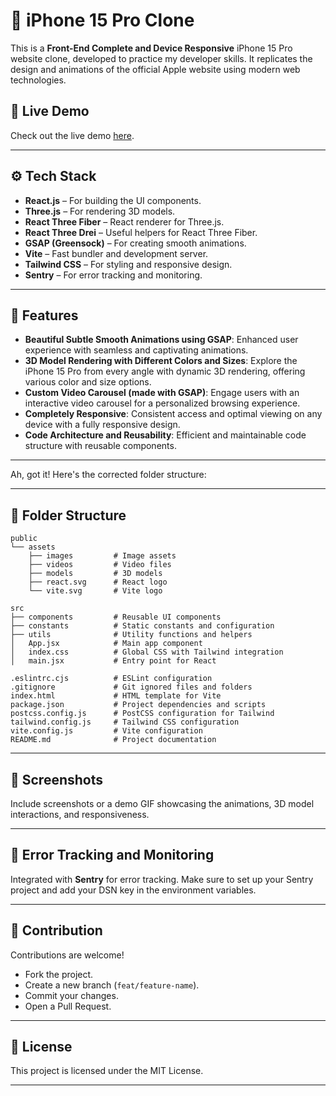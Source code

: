 # 📱 iPhone 15 Pro Clone  

This is a **Front-End Complete and Device Responsive** iPhone 15 Pro website clone, developed to practice my developer skills. It replicates the design and animations of the official Apple website using modern web technologies.  

## 🚀 Live Demo  
Check out the live demo [here](https://iphone-15pro-eight.vercel.app/).  

---

## ⚙️ Tech Stack  
- **React.js** – For building the UI components.  
- **Three.js** – For rendering 3D models.  
- **React Three Fiber** – React renderer for Three.js.  
- **React Three Drei** – Useful helpers for React Three Fiber.  
- **GSAP (Greensock)** – For creating smooth animations.  
- **Vite** – Fast bundler and development server.  
- **Tailwind CSS** – For styling and responsive design.  
- **Sentry** – For error tracking and monitoring.  

---

## 🔋 Features  
- **Beautiful Subtle Smooth Animations using GSAP**: Enhanced user experience with seamless and captivating animations.  
- **3D Model Rendering with Different Colors and Sizes**: Explore the iPhone 15 Pro from every angle with dynamic 3D rendering, offering various color and size options.  
- **Custom Video Carousel (made with GSAP)**: Engage users with an interactive video carousel for a personalized browsing experience.  
- **Completely Responsive**: Consistent access and optimal viewing on any device with a fully responsive design.  
- **Code Architecture and Reusability**: Efficient and maintainable code structure with reusable components.  

---

Ah, got it! Here's the corrected folder structure:

---

## 📂 Folder Structure  
```plaintext
public
└── assets
    ├── images         # Image assets
    ├── videos         # Video files
    ├── models         # 3D models
    ├── react.svg      # React logo
    └── vite.svg       # Vite logo

src
├── components         # Reusable UI components
├── constants          # Static constants and configuration
├── utils              # Utility functions and helpers
│   App.jsx            # Main app component
│   index.css          # Global CSS with Tailwind integration
│   main.jsx           # Entry point for React

.eslintrc.cjs          # ESLint configuration
.gitignore             # Git ignored files and folders
index.html             # HTML template for Vite
package.json           # Project dependencies and scripts
postcss.config.js      # PostCSS configuration for Tailwind
tailwind.config.js     # Tailwind CSS configuration
vite.config.js         # Vite configuration
README.md              # Project documentation
```

---


## 📸 Screenshots  
Include screenshots or a demo GIF showcasing the animations, 3D model interactions, and responsiveness.  

---

## 🐞 Error Tracking and Monitoring  
Integrated with **Sentry** for error tracking. Make sure to set up your Sentry project and add your DSN key in the environment variables.  

---

## 🤝 Contribution  
Contributions are welcome!  
- Fork the project.  
- Create a new branch (`feat/feature-name`).  
- Commit your changes.  
- Open a Pull Request.  

---

## 📄 License  
This project is licensed under the MIT License.  


---

